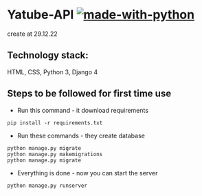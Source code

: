 # Yatube-API [![made-with-python](https://img.shields.io/badge/Made%20with-Python-1f425f.svg)](https://www.python.org/)
create at 29.12.22
## Technology stack:
HTML, CSS, Python 3, Django 4
## Steps to be followed for first time use
- Run this command - it download requirements
```
pip install -r requirements.txt
```
- Run these commands - they create database
```
python manage.py migrate
python manage.py makemigrations
python manage.py migrate
```
- Everything is done - now you can start the server
```
python manage.py runserver
```